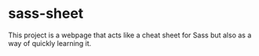 # sass-sheet
This project is a webpage that acts like a cheat sheet for Sass but also as a way of quickly learning it.
